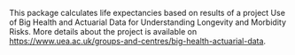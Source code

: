 This package calculates life expectancies based on results of a project Use of Big Health and Actuarial Data for Understanding Longevity and Morbidity Risks. More details about the project is available on https://www.uea.ac.uk/groups-and-centres/big-health-actuarial-data. 
